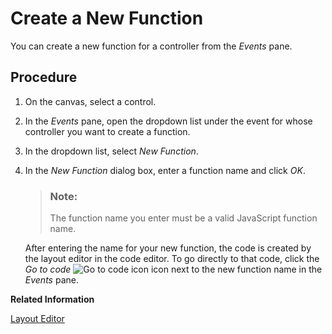 <!-- loiob9cfeb17a9f7493993ccb50df1e7a10c -->

# Create a New Function

You can create a new function for a controller from the *Events* pane.



## Procedure

1.  On the canvas, select a control.

2.  In the *Events* pane, open the dropdown list under the event for whose controller you want to create a function.

3.  In the dropdown list, select *New Function*.

4.  In the *New Function* dialog box, enter a function name and click *OK*.

    > ### Note:  
    > The function name you enter must be a valid JavaScript function name.

    After entering the name for your new function, the code is created by the layout editor in the code editor. To go directly to that code, click the *Go to code* ![Go to code icon](images/events_icon_91db674.jpg) icon next to the new function name in the *Events* pane.


**Related Information**  


[Layout Editor](https://help.sap.com/viewer/try-it-out/90ba99ae9af64f76a3da593e44ca5b9f.html)

